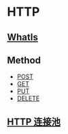 # HTTP

## [WhatIs](WhatIs.md)

## Method
* [POST]()
* [GET]()
* [PUT]()
* [DELETE]()

## [HTTP 连接池](https://github.com/SunnnyChan/knowledge-Sys-of-Design-Pattern/blob/master/resource-pool/connect-pool/http-cp/README.md)